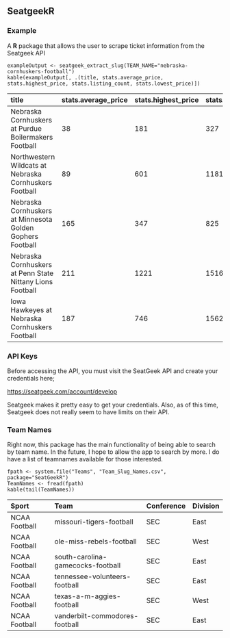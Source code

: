 SeatgeekR
---------

### Example

A **R** package that allows the user to scrape ticket information from
the Seatgeek API

    exampleOutput <- seatgeek_extract_slug(TEAM_NAME="nebraska-cornhuskers-football")
    kable(exampleOutput[, .(title, stats.average_price, stats.highest_price, stats.listing_count, stats.lowest_price)])

<table>
<thead>
<tr class="header">
<th align="left">title</th>
<th align="left">stats.average_price</th>
<th align="left">stats.highest_price</th>
<th align="left">stats.listing_count</th>
<th align="left">stats.lowest_price</th>
</tr>
</thead>
<tbody>
<tr class="odd">
<td align="left">Nebraska Cornhuskers at Purdue Boilermakers Football</td>
<td align="left">38</td>
<td align="left">181</td>
<td align="left">327</td>
<td align="left">23</td>
</tr>
<tr class="even">
<td align="left">Northwestern Wildcats at Nebraska Cornhuskers Football</td>
<td align="left">89</td>
<td align="left">601</td>
<td align="left">1181</td>
<td align="left">27</td>
</tr>
<tr class="odd">
<td align="left">Nebraska Cornhuskers at Minnesota Golden Gophers Football</td>
<td align="left">165</td>
<td align="left">347</td>
<td align="left">825</td>
<td align="left">104</td>
</tr>
<tr class="even">
<td align="left">Nebraska Cornhuskers at Penn State Nittany Lions Football</td>
<td align="left">211</td>
<td align="left">1221</td>
<td align="left">1516</td>
<td align="left">99</td>
</tr>
<tr class="odd">
<td align="left">Iowa Hawkeyes at Nebraska Cornhuskers Football</td>
<td align="left">187</td>
<td align="left">746</td>
<td align="left">1562</td>
<td align="left">73</td>
</tr>
</tbody>
</table>

### API Keys

Before accessing the API, you must visit the SeatGeek API and create
your credentials here;

<https://seatgeek.com/account/develop>

Seatgeek makes it pretty easy to get your credentials. Also, as of this
time, Seatgeek does not really seem to have limits on their API.

### Team Names

Right now, this package has the main functionality of being able to
search by team name. In the future, I hope to allow the app to search by
more. I do have a list of teamnames available for those interested.

    fpath <- system.file("Teams", "Team_Slug_Names.csv", package="SeatGeekR")
    TeamNames <- fread(fpath)
    kable(tail(TeamNames))

<table>
<thead>
<tr class="header">
<th align="left">Sport</th>
<th align="left">Team</th>
<th align="left">Conference</th>
<th align="left">Division</th>
</tr>
</thead>
<tbody>
<tr class="odd">
<td align="left">NCAA Football</td>
<td align="left">missouri-tigers-football</td>
<td align="left">SEC</td>
<td align="left">East</td>
</tr>
<tr class="even">
<td align="left">NCAA Football</td>
<td align="left">ole-miss-rebels-football</td>
<td align="left">SEC</td>
<td align="left">West</td>
</tr>
<tr class="odd">
<td align="left">NCAA Football</td>
<td align="left">south-carolina-gamecocks-football</td>
<td align="left">SEC</td>
<td align="left">East</td>
</tr>
<tr class="even">
<td align="left">NCAA Football</td>
<td align="left">tennessee-volunteers-football</td>
<td align="left">SEC</td>
<td align="left">East</td>
</tr>
<tr class="odd">
<td align="left">NCAA Football</td>
<td align="left">texas-a-m-aggies-football</td>
<td align="left">SEC</td>
<td align="left">West</td>
</tr>
<tr class="even">
<td align="left">NCAA Football</td>
<td align="left">vanderbilt-commodores-football</td>
<td align="left">SEC</td>
<td align="left">East</td>
</tr>
</tbody>
</table>

